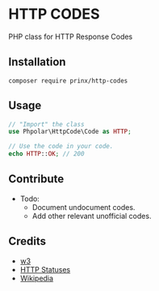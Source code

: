 # HTTP CODES

PHP class for HTTP Response Codes

## Installation

```shell
composer require prinx/http-codes
```

## Usage

```php
// "Import" the class
use Phpolar\HttpCode\Code as HTTP;

// Use the code in your code.
echo HTTP::OK; // 200
```

## Contribute

- Todo:
  - Document undocument codes.
  - Add other relevant unofficial codes.

## Credits

- [w3](https://www.w3.org/Protocols/rfc2616/rfc2616-sec10.html)
- [HTTP Statuses](https://httpstatuses.com/)
- [Wikipedia](https://en.wikipedia.org/wiki/List_of_HTTP_status_codes)
